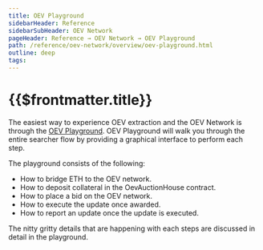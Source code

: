 ```yaml
---
title: OEV Playground
sidebarHeader: Reference
sidebarSubHeader: OEV Network
pageHeader: Reference → OEV Network → OEV Playground
path: /reference/oev-network/overview/oev-playground.html
outline: deep
tags:
---
```


<PageHeader/>

<SearchHighlight/>

<FlexStartTag/>

# {{$frontmatter.title}}

The easiest way to experience OEV extraction and the OEV Network is through the
[OEV Playground](https://api3dao.github.io/oev-playground/). OEV Playground will
walk you through the entire searcher flow by providing a graphical interface to
perform each step.

The playground consists of the following:

- How to bridge ETH to the OEV network.
- How to deposit collateral in the OevAuctionHouse contract.
- How to place a bid on the OEV network.
- How to execute the update once awarded.
- How to report an update once the update is executed.

The nitty gritty details that are happening with each steps are discussed in
detail in the playground.

